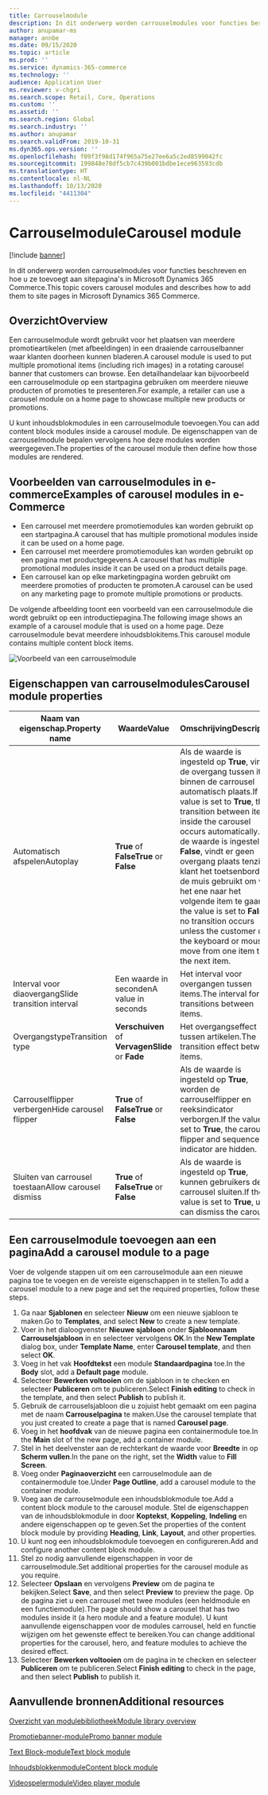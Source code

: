 ```yaml
---
title: Carrouselmodule
description: In dit onderwerp worden carrouselmodules voor functies beschreven en hoe u ze toevoegt aan sitepagina's in Microsoft Dynamics 365 Commerce.
author: anupamar-ms
manager: annbe
ms.date: 09/15/2020
ms.topic: article
ms.prod: ''
ms.service: dynamics-365-commerce
ms.technology: ''
audience: Application User
ms.reviewer: v-chgri
ms.search.scope: Retail, Core, Operations
ms.custom: ''
ms.assetid: ''
ms.search.region: Global
ms.search.industry: ''
ms.author: anupamar
ms.search.validFrom: 2019-10-31
ms.dyn365.ops.version: ''
ms.openlocfilehash: f09f3f98d174f965a75e27ee6a5c2ed8599042fc
ms.sourcegitcommit: 199848e78df5cb7c439b001bdbe1ece963593cdb
ms.translationtype: HT
ms.contentlocale: nl-NL
ms.lasthandoff: 10/13/2020
ms.locfileid: "4411304"
---
```

# <a name="carousel-module"></a><span data-ttu-id="23bc2-103">Carrouselmodule</span><span class="sxs-lookup"><span data-stu-id="23bc2-103">Carousel module</span></span>

[!include [banner](includes/banner.md)]

<span data-ttu-id="23bc2-104">In dit onderwerp worden carrouselmodules voor functies beschreven en hoe u ze toevoegt aan sitepagina's in Microsoft Dynamics 365 Commerce.</span><span class="sxs-lookup"><span data-stu-id="23bc2-104">This topic covers carousel modules and describes how to add them to site pages in Microsoft Dynamics 365 Commerce.</span></span>

## <a name="overview"></a><span data-ttu-id="23bc2-105">Overzicht</span><span class="sxs-lookup"><span data-stu-id="23bc2-105">Overview</span></span>

<span data-ttu-id="23bc2-106">Een carrouselmodule wordt gebruikt voor het plaatsen van meerdere promotieartikelen (met afbeeldingen) in een draaiende carrouselbanner waar klanten doorheen kunnen bladeren.</span><span class="sxs-lookup"><span data-stu-id="23bc2-106">A carousel module is used to put multiple promotional items (including rich images) in a rotating carousel banner that customers can browse.</span></span> <span data-ttu-id="23bc2-107">Een detailhandelaar kan bijvoorbeeld een carrouselmodule op een startpagina gebruiken om meerdere nieuwe producten of promoties te presenteren.</span><span class="sxs-lookup"><span data-stu-id="23bc2-107">For example, a retailer can use a carousel module on a home page to showcase multiple new products or promotions.</span></span>

<span data-ttu-id="23bc2-108">U kunt inhoudsblokmodules in een carrouselmodule toevoegen.</span><span class="sxs-lookup"><span data-stu-id="23bc2-108">You can add content block modules inside a carousel module.</span></span> <span data-ttu-id="23bc2-109">De eigenschappen van de carrouselmodule bepalen vervolgens hoe deze modules worden weergegeven.</span><span class="sxs-lookup"><span data-stu-id="23bc2-109">The properties of the carousel module then define how those modules are rendered.</span></span>

## <a name="examples-of-carousel-modules-in-e-commerce"></a><span data-ttu-id="23bc2-110">Voorbeelden van carrouselmodules in e-commerce</span><span class="sxs-lookup"><span data-stu-id="23bc2-110">Examples of carousel modules in e-Commerce</span></span>

- <span data-ttu-id="23bc2-111">Een carrousel met meerdere promotiemodules kan worden gebruikt op een startpagina.</span><span class="sxs-lookup"><span data-stu-id="23bc2-111">A carousel that has multiple promotional modules inside it can be used on a home page.</span></span>
- <span data-ttu-id="23bc2-112">Een carrousel met meerdere promotiemodules kan worden gebruikt op een pagina met productgegevens.</span><span class="sxs-lookup"><span data-stu-id="23bc2-112">A carousel that has multiple promotional modules inside it can be used on a product details page.</span></span>
- <span data-ttu-id="23bc2-113">Een carrousel kan op elke marketingpagina worden gebruikt om meerdere promoties of producten te promoten.</span><span class="sxs-lookup"><span data-stu-id="23bc2-113">A carousel can be used on any marketing page to promote multiple promotions or products.</span></span>

<span data-ttu-id="23bc2-114">De volgende afbeelding toont een voorbeeld van een carrouselmodule die wordt gebruikt op een introductiepagina.</span><span class="sxs-lookup"><span data-stu-id="23bc2-114">The following image shows an example of a carousel module that is used on a home page.</span></span> <span data-ttu-id="23bc2-115">Deze carrouselmodule bevat meerdere inhoudsblokitems.</span><span class="sxs-lookup"><span data-stu-id="23bc2-115">This carousel module contains multiple content block items.</span></span>

![Voorbeeld van een carrouselmodule](./media/Hero.PNG)

## <a name="carousel-module-properties"></a><span data-ttu-id="23bc2-117">Eigenschappen van carrouselmodules</span><span class="sxs-lookup"><span data-stu-id="23bc2-117">Carousel module properties</span></span>

| <span data-ttu-id="23bc2-118">Naam van eigenschap.</span><span class="sxs-lookup"><span data-stu-id="23bc2-118">Property name</span></span>             | <span data-ttu-id="23bc2-119">Waarde</span><span class="sxs-lookup"><span data-stu-id="23bc2-119">Value</span></span>                 | <span data-ttu-id="23bc2-120">Omschrijving</span><span class="sxs-lookup"><span data-stu-id="23bc2-120">Description</span></span> |
|---------------------------|-----------------------|-------------|
| <span data-ttu-id="23bc2-121">Automatisch afspelen</span><span class="sxs-lookup"><span data-stu-id="23bc2-121">Autoplay</span></span>                  | <span data-ttu-id="23bc2-122">**True** of **False**</span><span class="sxs-lookup"><span data-stu-id="23bc2-122">**True** or **False**</span></span> | <span data-ttu-id="23bc2-123">Als de waarde is ingesteld op **True**, vindt de overgang tussen items binnen de carrousel automatisch plaats.</span><span class="sxs-lookup"><span data-stu-id="23bc2-123">If the value is set to **True**, the transition between items inside the carousel occurs automatically.</span></span> <span data-ttu-id="23bc2-124">Als de waarde is ingesteld op **False**, vindt er geen overgang plaats tenzij de klant het toetsenbord of de muis gebruikt om van het ene naar het volgende item te gaan.</span><span class="sxs-lookup"><span data-stu-id="23bc2-124">If the value is set to **False**, no transition occurs unless the customer uses the keyboard or mouse to move from one item to the next item.</span></span> |
| <span data-ttu-id="23bc2-125">Interval voor diaovergang</span><span class="sxs-lookup"><span data-stu-id="23bc2-125">Slide transition interval</span></span> | <span data-ttu-id="23bc2-126">Een waarde in seconden</span><span class="sxs-lookup"><span data-stu-id="23bc2-126">A value in seconds</span></span>    | <span data-ttu-id="23bc2-127">Het interval voor overgangen tussen items.</span><span class="sxs-lookup"><span data-stu-id="23bc2-127">The interval for transitions between items.</span></span> |
| <span data-ttu-id="23bc2-128">Overgangstype</span><span class="sxs-lookup"><span data-stu-id="23bc2-128">Transition type</span></span>           | <span data-ttu-id="23bc2-129">**Verschuiven** of **Vervagen**</span><span class="sxs-lookup"><span data-stu-id="23bc2-129">**Slide** or **Fade**</span></span> | <span data-ttu-id="23bc2-130">Het overgangseffect tussen artikelen.</span><span class="sxs-lookup"><span data-stu-id="23bc2-130">The transition effect between items.</span></span> |
| <span data-ttu-id="23bc2-131">Carrouselflipper verbergen</span><span class="sxs-lookup"><span data-stu-id="23bc2-131">Hide carousel flipper</span></span>     | <span data-ttu-id="23bc2-132">**True** of **False**</span><span class="sxs-lookup"><span data-stu-id="23bc2-132">**True** or **False**</span></span> | <span data-ttu-id="23bc2-133">Als de waarde is ingesteld op **True**, worden de carrouselflipper en reeksindicator verborgen.</span><span class="sxs-lookup"><span data-stu-id="23bc2-133">If the value is set to **True**, the carousel flipper and sequence indicator are hidden.</span></span> |
| <span data-ttu-id="23bc2-134">Sluiten van carrousel toestaan</span><span class="sxs-lookup"><span data-stu-id="23bc2-134">Allow carousel dismiss</span></span>    | <span data-ttu-id="23bc2-135">**True** of **False**</span><span class="sxs-lookup"><span data-stu-id="23bc2-135">**True** or **False**</span></span> | <span data-ttu-id="23bc2-136">Als de waarde is ingesteld op **True**, kunnen gebruikers de carrousel sluiten.</span><span class="sxs-lookup"><span data-stu-id="23bc2-136">If the value is set to **True**, users can dismiss the carousel.</span></span> |

## <a name="add-a-carousel-module-to-a-page"></a><span data-ttu-id="23bc2-137">Een carrouselmodule toevoegen aan een pagina</span><span class="sxs-lookup"><span data-stu-id="23bc2-137">Add a carousel module to a page</span></span>

<span data-ttu-id="23bc2-138">Voer de volgende stappen uit om een carrouselmodule aan een nieuwe pagina toe te voegen en de vereiste eigenschappen in te stellen.</span><span class="sxs-lookup"><span data-stu-id="23bc2-138">To add a carousel module to a new page and set the required properties, follow these steps.</span></span>

1. <span data-ttu-id="23bc2-139">Ga naar **Sjablonen** en selecteer **Nieuw** om een nieuwe sjabloon te maken.</span><span class="sxs-lookup"><span data-stu-id="23bc2-139">Go to **Templates**, and select **New** to create a new template.</span></span>
1. <span data-ttu-id="23bc2-140">Voer in het dialoogvenster **Nieuwe sjabloon** onder **Sjabloonnaam** **Carrouselsjabloon** in en selecteer vervolgens **OK**.</span><span class="sxs-lookup"><span data-stu-id="23bc2-140">In the **New Template** dialog box, under **Template Name**, enter **Carousel template**, and then select **OK**.</span></span>
1. <span data-ttu-id="23bc2-141">Voeg in het vak **Hoofdtekst** een module **Standaardpagina** toe.</span><span class="sxs-lookup"><span data-stu-id="23bc2-141">In the **Body** slot, add a **Default page** module.</span></span>
1. <span data-ttu-id="23bc2-142">Selecteer **Bewerken voltooien** om de sjabloon in te checken en selecteer **Publiceren** om te publiceren.</span><span class="sxs-lookup"><span data-stu-id="23bc2-142">Select **Finish editing** to check in the template, and then select **Publish** to publish it.</span></span>  
1. <span data-ttu-id="23bc2-143">Gebruik de carrouselsjabloon die u zojuist hebt gemaakt om een pagina met de naam **Carrouselpagina** te maken.</span><span class="sxs-lookup"><span data-stu-id="23bc2-143">Use the carousel template that you just created to create a page that is named **Carousel page**.</span></span>
1. <span data-ttu-id="23bc2-144">Voeg in het **hoofdvak** van de nieuwe pagina een containermodule toe.</span><span class="sxs-lookup"><span data-stu-id="23bc2-144">In the **Main** slot of the new page, add a container module.</span></span> 
1. <span data-ttu-id="23bc2-145">Stel in het deelvenster aan de rechterkant de waarde voor **Breedte** in op **Scherm vullen**.</span><span class="sxs-lookup"><span data-stu-id="23bc2-145">In the pane on the right, set the **Width** value to **Fill Screen**.</span></span>
1. <span data-ttu-id="23bc2-146">Voeg onder **Paginaoverzicht** een carrouselmodule aan de containermodule toe.</span><span class="sxs-lookup"><span data-stu-id="23bc2-146">Under **Page Outline**, add a carousel module to the container module.</span></span>
1. <span data-ttu-id="23bc2-147">Voeg aan de carrouselmodule een inhoudsblokmodule toe.</span><span class="sxs-lookup"><span data-stu-id="23bc2-147">Add a content block module to the carousel module.</span></span> <span data-ttu-id="23bc2-148">Stel de eigenschappen van de inhoudsblokmodule in door **Koptekst**, **Koppeling**, **Indeling** en andere eigenschappen op te geven.</span><span class="sxs-lookup"><span data-stu-id="23bc2-148">Set the properties of the content block module by providing **Heading**, **Link**, **Layout**, and other properties.</span></span>
1. <span data-ttu-id="23bc2-149">U kunt nog een inhoudsblokmodule toevoegen en configureren.</span><span class="sxs-lookup"><span data-stu-id="23bc2-149">Add and configure another content block module.</span></span>
1. <span data-ttu-id="23bc2-150">Stel zo nodig aanvullende eigenschappen in voor de carrouselmodule.</span><span class="sxs-lookup"><span data-stu-id="23bc2-150">Set additional properties for the carousel module as you require.</span></span>
1. <span data-ttu-id="23bc2-151">Selecteer **Opslaan** en vervolgens **Preview** om de pagina te bekijken.</span><span class="sxs-lookup"><span data-stu-id="23bc2-151">Select **Save**, and then select **Preview** to preview the page.</span></span> <span data-ttu-id="23bc2-152">Op de pagina ziet u een carrousel met twee modules (een heldmodule en een functiemodule).</span><span class="sxs-lookup"><span data-stu-id="23bc2-152">The page should show a carousel that has two modules inside it (a hero module and a feature module).</span></span> <span data-ttu-id="23bc2-153">U kunt aanvullende eigenschappen voor de modules carrousel, held en functie wijzigen om het gewenste effect te bereiken.</span><span class="sxs-lookup"><span data-stu-id="23bc2-153">You can change additional properties for the carousel, hero, and feature modules to achieve the desired effect.</span></span>
1. <span data-ttu-id="23bc2-154">Selecteer **Bewerken voltooien** om de pagina in te checken en selecteer **Publiceren** om te publiceren.</span><span class="sxs-lookup"><span data-stu-id="23bc2-154">Select **Finish editing** to check in the page, and then select **Publish** to publish it.</span></span>

## <a name="additional-resources"></a><span data-ttu-id="23bc2-155">Aanvullende bronnen</span><span class="sxs-lookup"><span data-stu-id="23bc2-155">Additional resources</span></span>

[<span data-ttu-id="23bc2-156">Overzicht van modulebibliotheek</span><span class="sxs-lookup"><span data-stu-id="23bc2-156">Module library overview</span></span>](starter-kit-overview.md)

[<span data-ttu-id="23bc2-157">Promotiebanner-module</span><span class="sxs-lookup"><span data-stu-id="23bc2-157">Promo banner module</span></span>](add-alert.md)

[<span data-ttu-id="23bc2-158">Text Block-module</span><span class="sxs-lookup"><span data-stu-id="23bc2-158">Text block module</span></span>](add-content-rich-block.md)

[<span data-ttu-id="23bc2-159">Inhoudsblokkenmodule</span><span class="sxs-lookup"><span data-stu-id="23bc2-159">Content block module</span></span>](add-hero-module.md)

[<span data-ttu-id="23bc2-160">Videospelermodule</span><span class="sxs-lookup"><span data-stu-id="23bc2-160">Video player module</span></span>](add-video-player.md)
